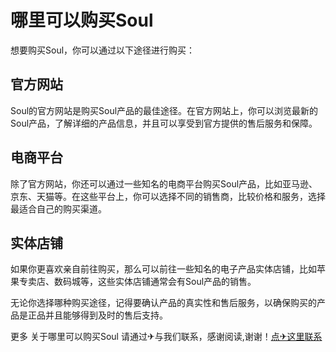 # 哪里可以购买Soul

想要购买Soul，你可以通过以下途径进行购买：

## 官方网站

Soul的官方网站是购买Soul产品的最佳途径。在官方网站上，你可以浏览最新的Soul产品，了解详细的产品信息，并且可以享受到官方提供的售后服务和保障。

## 电商平台

除了官方网站，你还可以通过一些知名的电商平台购买Soul产品，比如亚马逊、京东、天猫等。在这些平台上，你可以选择不同的销售商，比较价格和服务，选择最适合自己的购买渠道。

## 实体店铺

如果你更喜欢亲自前往购买，那么可以前往一些知名的电子产品实体店铺，比如苹果专卖店、数码城等，这些实体店铺通常会有Soul产品的销售。

无论你选择哪种购买途径，记得要确认产品的真实性和售后服务，以确保购买的产品是正品并且能够得到及时的售后支持。

更多 关于哪里可以购买Soul 请通过✈与我们联系，感谢阅读,谢谢！[点✈这里联系](https://b.k02.cc)